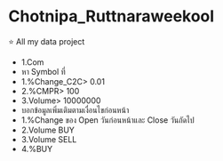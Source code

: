 # Chotnipa_Ruttnaraweekool
⭐️ All my data project 
- 1.Com
- หา Symbol ที่
- 1.%Change_C2C> 0.01
- 2.%CMPR> 100
- 3.Volume> 10000000
- บอกข้อมูลเพิ่มเติมตามเงื่อนไขก่อนหน้า
- 1.%Change ของ Open วันก่อนหน้าและ Close วันถัดไป
- 2.Volume BUY
- 3.Volume SELL
- 4.%BUY
